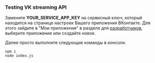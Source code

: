 ### Testing VK streaming API

Замените **YOUR_SERVICE_APP_KEY** на сервисный ключ, который находится на странице настроек Вашего приложения ВКонтакте. 
Для этого зайдите в "Мои приложения" в разделе для [разработчиков](https://vk.com/dev), выберите приложение или создайте новое.

Далее просто выполните следующие команды в консоли.

```
npm i
node index.js
```

